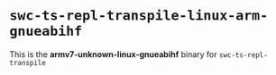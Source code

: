 # `swc-ts-repl-transpile-linux-arm-gnueabihf`

This is the **armv7-unknown-linux-gnueabihf** binary for `swc-ts-repl-transpile`
